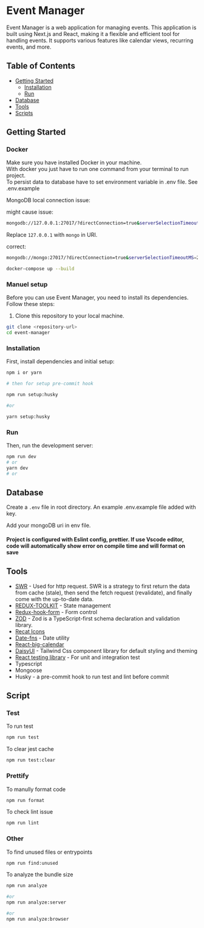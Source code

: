 # Event Manager

Event Manager is a web application for managing events. This application is built using Next.js and React, making it a flexible and efficient tool for handling events. It supports various features like calendar views, recurring events, and more.

## Table of Contents

- [Getting Started](#getting-started)
  - [Installation](#installation)
  - [Run](#run)
- [Database](#database)
- [Tools](#tools)
- [Scripts](#scripts)

## Getting Started

### Docker
Make sure you have installed Docker in your machine. \
With docker you just have to run one command from your terminal to run project.\
To persist data to database have to set environment variable in .env file. See .env.example


MongoDB local connection issue: 

might cause issue:
```bash
mongodb://127.0.0.1:27017/?directConnection=true&serverSelectionTimeoutMS=2000&appName=mongosh+2.0.1
```

Replace `127.0.0.1` with `mongo` in URI.

correct:
```bash
mongodb://mongo:27017/?directConnection=true&serverSelectionTimeoutMS=2000&appName=mongosh+2.0.1
```


```bash
docker-compose up --build
```


### Manuel setup
Before you can use Event Manager, you need to install its dependencies. Follow these steps:

1. Clone this repository to your local machine.

```bash
git clone <repository-url>
cd event-manager
```

### Installation

First, install dependencies and initial setup:

```bash
npm i or yarn

# then for setup pre-commit hook

npm run setup:husky 

#or 

yarn setup:husky
```

### Run

Then, run the development server:

```bash
npm run dev
# or
yarn dev
# or
```

## Database

Create a `.env` file in root directory. An example .env.example file added with key.

Add your mongoDB uri in env file.

#### Project is configured with Eslint config, prettier. If use Vscode editor, code will automatically show error on compile time and will format on save


## Tools

- [SWR](https://swr.vercel.app/) - Used for http request. SWR is a strategy to first return the data from cache (stale), then send the fetch request (revalidate), and finally come with the up-to-date data.
- [REDUX-TOOLKIT](https://redux-toolkit.js.org/) - State management
- [Redux-hook-form](https://react-hook-form.com/) - Form control 
- [ZOD](https://zod.dev/) - Zod is a TypeScript-first schema declaration and validation library.
- [Recat Icons](https://react-icons.github.io/react-icons/) 
- [Date-fns](https://date-fns.org/) - Date utility
- [React-big-calendar](https://github.com/jquense/react-big-calendar)
- [DaisyUI](https://daisyui.com/) - Tailwind Css component library for default styling and theming
- [React testing library](https://testing-library.com/) - For unit and integration test
- Typescript
- Mongoose
- Husky - a pre-commit hook to run test and lint before commit

## Script 

### Test
 To run test 
 
 ```bash
 npm run test
 ```
 
 To clear jest cache
 ```bash
 npm run test:clear
 ```
 
 ### Prettify
 
 To manully format code
 
  ```bash
 npm run format
 ```
 
 To check lint issue
  ```bash
 npm run lint
 ```
 
 ### Other
 
 To find unused files or entrypoints
  ```bash
 npm run find:unused
 ```
 
 To analyze the bundle size
   ```bash
 npm run analyze
 
 #or
 npm run analyze:server
 
 #or
 npm run analyze:browser
 ```
